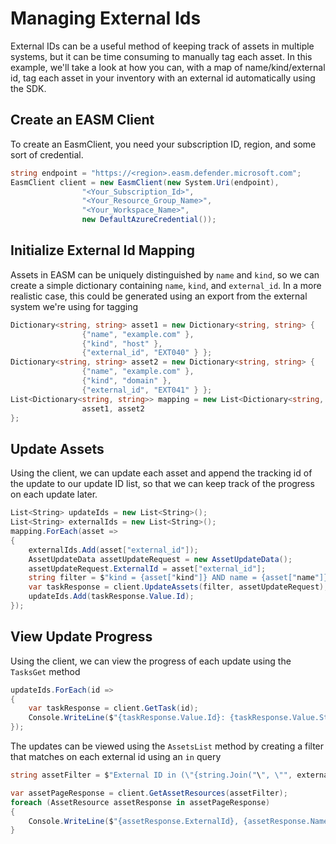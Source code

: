 # Managing External Ids

External IDs can be a useful method of keeping track of assets in multiple systems, but it can be time consuming to manually tag each asset. In this example, we'll take a look at how you can, with a map of name/kind/external id, tag each asset in your inventory with an external id automatically using the SDK.

## Create an EASM Client

To create an EasmClient, you need your subscription ID, region, and some sort of credential.

```C# Snippet:Sample5_ExternalIds_Create_Client
string endpoint = "https://<region>.easm.defender.microsoft.com";
EasmClient client = new EasmClient(new System.Uri(endpoint),
                "<Your_Subscription_Id>",
                "<Your_Resource_Group_Name>",
                "<Your_Workspace_Name>",
                new DefaultAzureCredential());
```

## Initialize External Id Mapping

Assets in EASM can be uniquely distinguished by `name` and `kind`, so we can create a simple dictionary containing `name`, `kind`, and `external_id`. In a more realistic case, this could be generated using an export from the external system we're using for tagging

```C# Snippet:Sample5_ExternalIds_Initialize_Mapping
Dictionary<string, string> asset1 = new Dictionary<string, string> {
                {"name", "example.com" },
                {"kind", "host" },
                {"external_id", "EXT040" } };
Dictionary<string, string> asset2 = new Dictionary<string, string> {
                {"name", "example.com" },
                {"kind", "domain" },
                {"external_id", "EXT041" } };
List<Dictionary<string, string>> mapping = new List<Dictionary<string, string>> {
                asset1, asset2 
};
```

## Update Assets

Using the client, we can update each asset and append the tracking id of the update to our update ID list, so that we can keep track of the progress on each update later.


```C# Snippet:Sample5_ExternalIds_Update_Assets
List<String> updateIds = new List<String>();
List<String> externalIds = new List<String>();
mapping.ForEach(asset =>
{
    externalIds.Add(asset["external_id"]);
    AssetUpdateData assetUpdateRequest = new AssetUpdateData();
    assetUpdateRequest.ExternalId = asset["external_id"];
    string filter = $"kind = {asset["kind"]} AND name = {asset["name"]}";
    var taskResponse = client.UpdateAssets(filter, assetUpdateRequest);
    updateIds.Add(taskResponse.Value.Id);
});
```

## View Update Progress

Using the client, we can view the progress of each update using the `TasksGet` method

```C# Snippet:Sample5_ExternalIds_View_Update_Progress
updateIds.ForEach(id =>
{
    var taskResponse = client.GetTask(id);
    Console.WriteLine($"{taskResponse.Value.Id}: {taskResponse.Value.State}");
});
```

The updates can be viewed using the `AssetsList` method by creating a filter that matches on each external id using an `in` query

```C# Snippet:Sample5_ExternalIds_View_Updates
string assetFilter = $"External ID in (\"{string.Join("\", \"", externalIds)}\")";

var assetPageResponse = client.GetAssetResources(assetFilter);
foreach (AssetResource assetResponse in assetPageResponse)
{
    Console.WriteLine($"{assetResponse.ExternalId}, {assetResponse.Name}");
}
```
